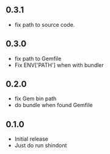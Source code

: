 ## 0.3.1

- fix path to source code.

## 0.3.0

- fix path to Gemfile
- Fix ENV['PATH'] when with bundler

## 0.2.0

- fix Gem bin path
- do bundle when found Gemfile

## 0.1.0

- Initial release
- Just do run shindont
